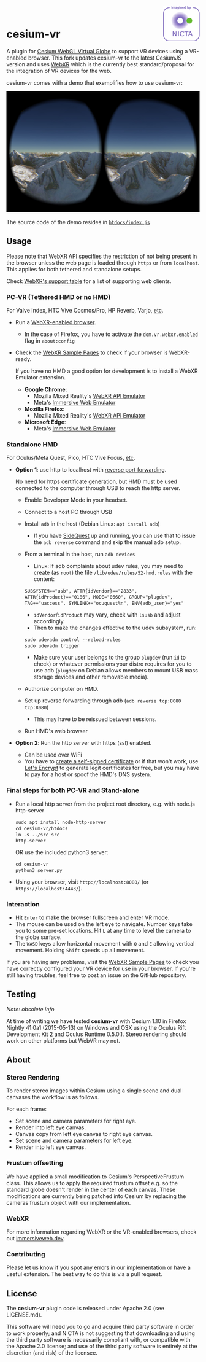<a href="http://nicta.com.au/"><img align="right" src="htdocs/images/nicta_logo.png"></a>
<br>

# cesium-vr

A plugin for [Cesium WebGL Virtual Globe](http://cesiumjs.org) to
support VR devices using a VR-enabled browser. This fork updates
cesium-vr to the latest CesiumJS version and uses
[WebXR](https://immersiveweb.dev/) which is the currently best
standard/proposal for the integration of VR devices for the web.

cesium-vr comes with a demo that exemplifies how to use cesium-vr:

[![screengrab](htdocs/images/screengrab.jpg)](http://nicta.github.io/cesium-vr/)

The source code of the demo resides in
[`htdocs/index.js`](https://github.com/pupitetris/cesium-vr/blob/pupitetris/htdocs/index.js)

## Usage

Please note that WebXR API specifies the restriction of not being
present in the browser unless the web page is loaded through `https`
or from `localhost`. This applies for both tethered and standalone
setups.

Check [WebXR's support table](https://immersiveweb.dev/#supporttable)
for a list of supporting web clients.

### PC-VR (Tethered HMD or no HMD)

For Valve Index, HTC Vive Cosmos/Pro, HP Reverb, Varjo, [etc](https://vr-compare.com/pcpowered).

- Run a [WebXR-enabled browser](https://caniuse.com/webxr).
  - In the case of Firefox, you have to activate the
    `dom.vr.webxr.enabled` flag in `about:config`
- Check the [WebXR Sample Pages](https://immersive-web.github.io/webxr-samples/) 
  to check if your browser is WebXR-ready.

  If you have no HMD a good option for development is to install a
  WebXR Emulator extension.

  - **Google Chrome**:
    - Mozilla Mixed Reality's [WebXR API Emulator](https://chrome.google.com/webstore/detail/webxr-api-emulator/mjddjgeghkdijejnciaefnkjmkafnnje)
    - Meta's [Immersive Web Emulator](https://chrome.google.com/webstore/detail/immersive-web-emulator/cgffilbpcibhmcfbgggfhfolhkfbhmik)
  - **Mozilla Firefox**:
    - Mozilla Mixed Reality's [WebXR API Emulator](https://addons.mozilla.org/en-US/firefox/addon/webxr-api-emulator/)
  - **Microsoft Edge**:
    - Meta's [Immersive Web Emulator](https://microsoftedge.microsoft.com/addons/detail/immersive-web-emulator/hhlkbhldhffpeibcfggfndbkfohndamj)

### Standalone HMD

For Oculus/Meta Quest, Pico, HTC Vive Focus, [etc](https://vr-compare.com/standalone).

- **Option 1**: use http to localhost with [reverse port forwarding](https://medium.com/@lazerwalker/how-to-easily-test-your-webvr-and-webxr-projects-locally-on-your-oculus-quest-eec26a03b7ee).

  No need for https certificate generation, but HMD must be used
  connected to the computer through USB to reach the http server.

  - Enable Developer Mode in your headset.
  - Connect to a host PC through USB
  - Install `adb` in the host (Debian Linux: `apt install adb`)
	- If you have [SideQuest](https://sidequestvr.com/) up and
      running, you can use that to issue the `adb reverse` command
      and skip the manual adb setup.
  - From a terminal in the host, run `adb devices`
	- Linux: If adb complaints about udev rules, you may need to create (as
      `root`) the file `/lib/udev/rules/52-hmd.rules` with the
      content:

	```
	SUBSYSTEM=="usb", ATTR{idVendor}=="2833", ATTR{idProduct}=="0186", MODE="0660", GROUP="plugdev", TAG+="uaccess", SYMLINK+="ocuquest%n", ENV{adb_user}="yes"
	```

	- `idVendor`/`idProduct` may vary, check with `lsusb` and adjust
      accordingly.
	- Then to make the changes effective to the udev subsystem, run:
	
	```
	sudo udevadm control --reload-rules
	sudo udevadm trigger	
	```
	
	- Make sure your user belongs to the group `plugdev` (run `id` to
      check) or whatever permissions your distro requires for you to
      use adb (`plugdev` on Debian allows members to mount USB mass
      storage devices and other removable media).

  - Authorize computer on HMD.
  - Set up reverse forwarding through adb (`adb reverse tcp:8080 tcp:8080`)
	- This may have to be reissued between sessions.
  - Run HMD's web browser

- **Option 2**: Run the http server with https (ssl) enabled.
  - Can be used over WiFi
  - You have to [create a self-signed
    certificate](https://wiki.debian.org/Self-Signed_Certificate) or
    if that won't work, use [Let's Encrypt](https://letsencrypt.org/)
    to generate legit certificates for free, but you may have to pay
    for a host or spoof the HMD's DNS system.

### Final steps for both PC-VR and Stand-alone

- Run a local http server from the project root directory, e.g. with
  node.js http-server

    ```
	sudo apt install node-http-server
    cd cesium-vr/htdocs
	ln -s ../src src
    http-server
    ```
	
	OR use the included python3 server:
	
	```
	cd cesium-vr
	python3 server.py
	```

- Using your browser, visit `http://localhost:8080/` (or `https://localhost:4443/`).

### Interaction

- Hit `Enter` to make the browser fullscreen and enter VR mode.
- The mouse can be used on the left eye to navigate.  Number keys take
  you to some pre-set locations. Hit `L` at any time to level the
  camera to the globe surface.
- The `WASD` keys allow horizontal movement with `Q` and `E` allowing
  vertical movement. Holding `Shift` speeds up all movement.

If you are having any problems, visit the [WebXR Sample
Pages](https://immersive-web.github.io/webxr-samples/) to check you
have correctly configured your VR device for use in your browser. If
you're still having troubles, feel free to post an issue on the GitHub
repository.

## Testing

*Note: obsolete info*

At time of writing we have tested **cesium-vr** with Cesium 1.10 in
Firefox Nightly 41.0a1 (2015-05-13) on Windows and OSX using the
Oculus Rift Development Kit 2 and Oculus Runtime 0.5.0.1.  Stereo
rendering should work on other platforms but WebVR may not.

## About

### Stereo Rendering

To render stereo images within Cesium using a single scene and dual
canvases the workflow is as follows.

For each frame:

* Set scene and camera parameters for right eye.
* Render into left eye canvas.
* Canvas copy from left eye canvas to right eye canvas.
* Set scene and camera parameters for left eye.
* Render into left eye canvas.

### Frustum offsetting

We have applied a small modification to Cesium's PerspectiveFrustum
class.  This allows us to apply the required frustum offset e.g. so
the standard globe doesn't render in the center of each canvas. These
modifications are currently being patched into Cesium by replacing the
cameras frustum object with our implementation.

### WebXR

For more information regarding WebXR or the VR-enabled browsers, check
out [immersiveweb.dev](https://immersiveweb.dev/).

### Contributing

Please let us know if you spot any errors in our implementation or
have a useful extension.  The best way to do this is via a pull
request.

## License

The **cesium-vr** plugin code is released under Apache 2.0 (see LICENSE.md).

This software will need you to go and acquire third party software in
order to work properly; and NICTA is not suggesting that downloading
and using the third party software is necessarily compliant with, or
compatible with the Apache 2.0 license; and use of the third party
software is entirely at the discretion (and risk) of the licensee.
